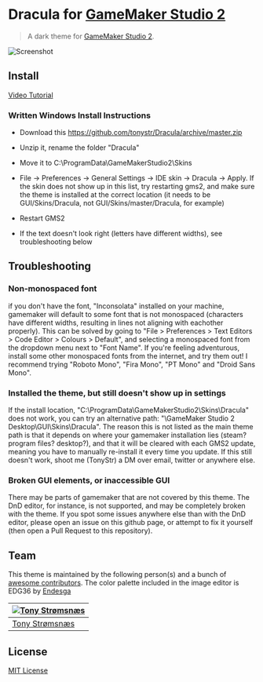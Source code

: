 # Dracula for [GameMaker Studio 2](https://www.yoyogames.com/gamemaker)

> A dark theme for [GameMaker Studio 2](https://www.yoyogames.com/gamemaker).

![Screenshot](https://media.discordapp.net/attachments/392980753228496896/589562899261947925/unknown.png)

## Install

[Video Tutorial](https://www.youtube.com/watch?v=DV_JkP_VXdQ)

### Written Windows Install Instructions

* Download this https://github.com/tonystr/Dracula/archive/master.zip

* Unzip it, rename the folder "Dracula"

* Move it to C:\ProgramData\GameMakerStudio2\Skins

* File -> Preferences -> General Settings -> IDE skin -> Dracula -> Apply. If the skin does not show up in this list, try restarting gms2, and make sure the theme is installed at the correct location (it needs to be GUI/Skins/Dracula, not GUI/Skins/master/Dracula, for example)

* Restart GMS2

* If the text doesn't look right (letters have different widths), see troubleshooting below

## Troubleshooting

### Non-monospaced font

if you don't have the font, "Inconsolata" installed on your machine, gamemaker will default to some font that is not monospaced (characters have different widths, resulting in lines not aligning with eachother properly). This can be solved by going to "File > Preferences > Text Editors > Code Editor > Colours > Default", and selecting a monospaced font from the dropdown menu next to "Font Name". If you're feeling adventurous, install some other monospaced fonts from the internet, and try them out! I recommend trying "Roboto Mono", "Fira Mono", "PT Mono" and "Droid Sans Mono".

### Installed the theme, but still doesn't show up in settings

If the install location, "C:\ProgramData\GameMakerStudio2\Skins\Dracula" does not work, you can try an alternative path: "\GameMaker Studio 2 Desktop\GUI\Skins\Dracula". The reason this is not listed as the main theme path is that it depends on where your gamemaker installation lies (steam? program files? desktop?), and that it will be cleared with each GMS2 update, meaning you have to manually re-install it every time you update. If this still doesn't work, shoot me (TonyStr) a DM over email, twitter or anywhere else.

### Broken GUI elements, or inaccessible GUI

There may be parts of gamemaker that are not covered by this theme. The DnD editor, for instance, is not supported, and may be completely broken with the theme. If you spot some issues anywhere else than with the DnD editor, please open an issue on this github page, or attempt to fix it yourself (then open a Pull Request to this repository).

## Team

This theme is maintained by the following person(s) and a bunch of [awesome contributors](https://github.com/tonystr/Dracula/graphs/contributors). The color palette included in the image editor is EDG36 by [Endesga](https://twitter.com/ENDESGA)

[![Tony Strømsnæs](https://avatars3.githubusercontent.com/u/30723101?v=3&s=70)](https://github.com/tonystr) |
--- |
[Tony Strømsnæs](https://github.com/tonystr) |

## License

[MIT License](./LICENSE)
